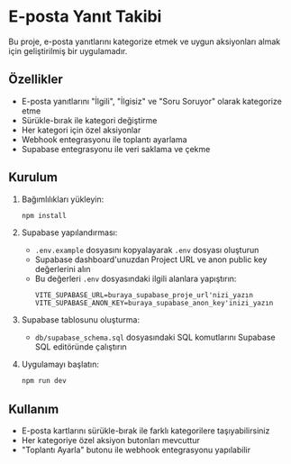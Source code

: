 # E-posta Yanıt Takibi

Bu proje, e-posta yanıtlarını kategorize etmek ve uygun aksiyonları almak için geliştirilmiş bir uygulamadır.

## Özellikler

- E-posta yanıtlarını "İlgili", "İlgisiz" ve "Soru Soruyor" olarak kategorize etme
- Sürükle-bırak ile kategori değiştirme
- Her kategori için özel aksiyonlar
- Webhook entegrasyonu ile toplantı ayarlama
- Supabase entegrasyonu ile veri saklama ve çekme

## Kurulum

1. Bağımlılıkları yükleyin:
   ```bash
   npm install
   ```

2. Supabase yapılandırması:
   - `.env.example` dosyasını kopyalayarak `.env` dosyası oluşturun
   - Supabase dashboard'unuzdan Project URL ve anon public key değerlerini alın
   - Bu değerleri `.env` dosyasındaki ilgili alanlara yapıştırın:
     ```
     VITE_SUPABASE_URL=buraya_supabase_proje_url'nizi_yazın
     VITE_SUPABASE_ANON_KEY=buraya_supabase_anon_key'inizi_yazın
     ```

3. Supabase tablosunu oluşturma:
   - `db/supabase_schema.sql` dosyasındaki SQL komutlarını Supabase SQL editöründe çalıştırın

4. Uygulamayı başlatın:
   ```bash
   npm run dev
   ```

## Kullanım

- E-posta kartlarını sürükle-bırak ile farklı kategorilere taşıyabilirsiniz
- Her kategoriye özel aksiyon butonları mevcuttur
- "Toplantı Ayarla" butonu ile webhook entegrasyonu yapılabilir